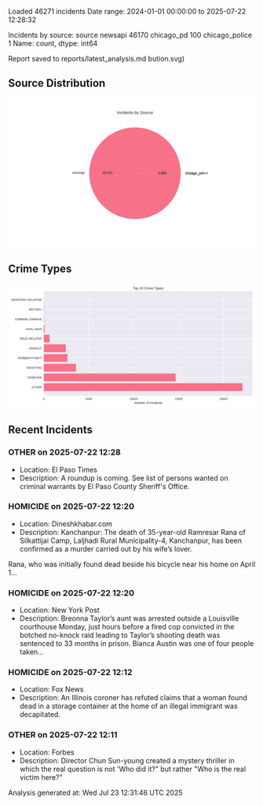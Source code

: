 
Loaded 46271 incidents
Date range: 2024-01-01 00:00:00 to 2025-07-22 12:28:32

Incidents by source:
source
newsapi           46170
chicago_pd          100
chicago_police        1
Name: count, dtype: int64

Report saved to reports/latest_analysis.md
bution.svg)

## Source Distribution
![Source Distribution](images/source_distribution.svg)

## Crime Types
![Crime Types](images/crime_types.svg)

## Recent Incidents

### OTHER on 2025-07-22 12:28
- Location: El Paso Times
- Description: A roundup is coming. See list of persons wanted on criminal warrants by El Paso County Sheriff's Office.


### HOMICIDE on 2025-07-22 12:20
- Location: Dineshkhabar.com
- Description: Kanchanpur: The death of 35-year-old Ramresar Rana of Silkattijai Camp, Laljhadi Rural Municipality-4, Kanchanpur, has been confirmed as a murder carried out by his wife’s lover.

Rana, who was initially found dead beside his bicycle near his home on April 1…


### HOMICIDE on 2025-07-22 12:20
- Location: New York Post
- Description: Breonna Taylor’s aunt was arrested outside a Louisville courthouse Monday, just hours before a fired cop convicted in the botched no-knock raid leading to Taylor’s shooting death was sentenced to 33 months in prison. Bianca Austin was one of four people taken…


### HOMICIDE on 2025-07-22 12:12
- Location: Fox News
- Description: An Illinois coroner has refuted claims that a woman found dead in a storage container at the home of an illegal immigrant was decapitated.


### OTHER on 2025-07-22 12:11
- Location: Forbes
- Description: Director Chun Sun-young created a mystery thriller in which the real question is not 'Who did it?" but rather "Who is the real victim here?"

Analysis generated at: Wed Jul 23 12:31:46 UTC 2025
